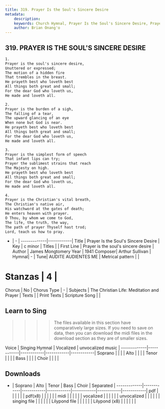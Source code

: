 ```yaml
---
title: 319. Prayer Is the Soul's Sincere Desire
metadata:
    description: 
    keywords: Church Hymnal, Prayer Is the Soul's Sincere Desire, Prayer is the soul's sincere desire, 
    author: Brian Onang'o
---
```



## 319. PRAYER IS THE SOUL'S SINCERE DESIRE

```txt
1.
Prayer is the soul's sincere desire, 
Unuttered or expressed; 
The motion of a hidden fire 
That trembles in the breast. 
He prayeth best who loveth best 
All things both great and small; 
For the dear God who loveth us, 
He made and loveth all. 

2.
Prayer is the burden of a sigh, 
The falling of a tear, 
The upward glancing of an eye 
When none but God is near. 
He prayeth best who loveth best 
All things both great and small; 
For the dear God who loveth us, 
He made and loveth all. 

3.
Prayer is the simplest form of speech 
That infant lips can try; 
Prayer the sublimest strains that reach 
The Majesty on high. 
He prayeth best who loveth best 
All things both great and small; 
For the dear God who loveth us, 
He made and loveth all. 

4.
Prayer is the Christian's vital breath, 
The Christian's native air, 
His watchword at the gates of death; 
He enters heaven with prayer. 
O Thou, by whom we come to God, 
The life, the truth, the way, 
The path of prayer Thyself hast trod; 
Lord, teach us how to pray.
```

- |   -  |
-------------|------------|
Title | Prayer Is the Soul's Sincere Desire |
Key | c minor |
Titles |  |
First Line | Prayer is the soul's sincere desire |
Author | James Mongtomery
Year | 1941
Composer| Arthur Sullivan |
Hymnal|  - |
Tune| AUDITE AUDIENTES ME |
Metrical pattern | |
# Stanzas | 4 |
Chorus | No |
Chorus Type | - |
Subjects | The Christian Life: Meditation and Prayer |
Texts |  |
Print Texts | 
Scripture Song |  |
  
## Learn to Sing

>>>> The files available in this section have comparatively large sizes. If you need to save on data, then you can download the midi files in the download section as they are of smaller sizes.

Voice |  Singing Hymnal | Vocalized | unvocalized music |
-------------|------------|------------|------------|------------|
Soprano | | | |
Alto | | | |
Tenor | | | |
Bass | | | |
Choir | | | |

## Downloads

- |  Soprano | Alto | Tenor | Bass | Choir | Separated |
-------------|------------|------------|------------|------------|------------|------------|
pdf | | | | | |
pdf(x8) | | | | | |
midi | | | | | |
vocalized | | | | | |
unvocalized | | | | | |
singing file | | | | | |
Lilypond file | | | | | |
Lilypond (x8) | | | | | |
  